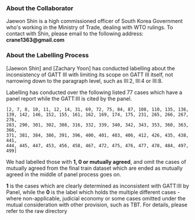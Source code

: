 ### About the Collaborator 
Jaewon Shin is a high commissioned officer of South 
Korea Government who's working in the Ministry of Trade, dealing with WTO 
rulings. To contact with Shin, please email to the following 
address: __crane1363@gmail.com__

### About the Labelling Process
[Jaewon Shin] and [Zachary Yoon] has conducted labelling about the 
inconsistency of GATT III with limiting its scope on GATT III itself, not 
narrowing down to the paragraph level, such as III:2, III:4 or III:8.

Labelling has conducted over the following listed 77 cases which have a panel
 report while the GATT:III is cited by the panel. 

    [2, 7, 8, 10, 11, 12, 14, 31, 69, 72, 75, 84, 87, 108, 110, 135, 136, 
    139, 142, 146, 152, 155, 161, 162, 169, 174, 175, 231, 265, 266, 267, 276, 
    283, 290, 301, 302, 308, 316, 332, 339, 340, 342, 343, 353, 360, 363, 366, 
    371, 381, 384, 386, 391, 396, 400, 401, 403, 406, 412, 426, 435, 438, 441, 
    444, 445, 447, 453, 456, 458, 467, 472, 475, 476, 477, 478, 484, 497, 499]

We had labelled those with __1, 0 or mutually agreed__, and omit the cases of 
mutually agreed from the final train dataset which are ended as mutually agreed in the middle of 
panel process goes on. 

__1__ is the cases which are clearly determined as inconsistent with 
GATT:III by Panel, while the __0__ is the label which holds the multiple 
different cases - where non-applicable, judicial economy or some cases omitted under the mutual 
consideration with other provision, such as TBT. For details, please refer 
to the raw directory 


